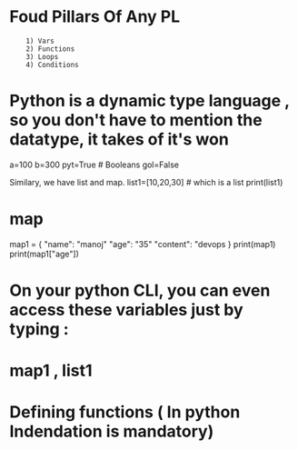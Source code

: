 

# Foud Pillars Of Any PL 

```
    1) Vars
    2) Functions
    3) Loops
    4) Conditions
```
# Python is  a dynamic type language , so you don't have to mention the datatype, it takes of it's won

a=100
b=300
pyt=True   # Booleans
gol=False  

Similary, we have list and map. 
list1=[10,20,30]    # which is a list 
print(list1)

# map
map1 = {
    "name": "manoj"
    "age": "35"
    "content": "devops
}
print(map1)
print(map1["age"])

# On your python CLI, you can even access these variables just by typing :
# map1 , list1



# Defining functions ( In python Indendation is mandatory)





















